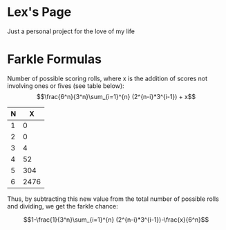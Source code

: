 # Lex's Page

Just a personal project for the love of my life

# Farkle Formulas
Number of possible scoring rolls, where x is the addition of scores not involving ones or fives (see table below): $$\frac{6^n}{3^n}\sum_{i=1}^{n} (2^{n-i}*3^{i-1}) + x$$

| N | X |
| --- | --- |
| 1 | 0 |
| 2 | 0 |
| 3 | 4 |
| 4 | 52 |
| 5 | 304 |
| 6 | 2476 |

Thus, by subtracting this new value from the total number of possible rolls and dividing, we get the farkle chance:

$$1-\frac{1}{3^n}\sum_{i=1}^{n} (2^{n-i}*3^{i-1})-\frac{x}{6^n}$$
